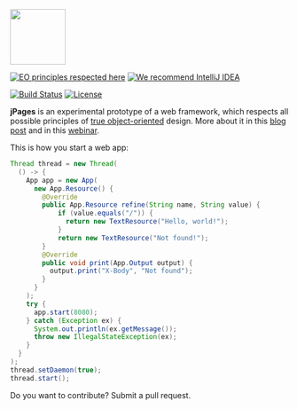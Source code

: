 <img src="http://cf.jare.io/?u=http%3A%2F%2Fwww.yegor256.com%2Fimages%2Fbooks%2Felegant-objects%2Fcactus.svg" height="100px" />

[![EO principles respected here](http://www.elegantobjects.org/badge.svg)](http://www.elegantobjects.org)
[![We recommend IntelliJ IDEA](http://www.elegantobjects.org/intellij-idea.svg)](https://www.jetbrains.com/idea/)

[![Build Status](https://travis-ci.org/yegor256/jpages.svg)](https://travis-ci.org/yegor256/jpages)
[![License](https://img.shields.io/badge/license-MIT-green.svg)](https://github.com/yegor256/jpages/blob/master/LICENSE.txt)

**jPages** is an experimental prototype of a web framework,
which respects all possible principles of
[true object-oriented](http://www.yegor256.com/2014/11/20/seven-virtues-of-good-object.html)
design. More about it in this
[blog post](https://www.yegor256.com/2019/03/26/jpages.html)
and in this [webinar](https://www.youtube.com/watch?v=bVzEPOZ_mDU).

This is how you start a web app:

```java
Thread thread = new Thread(
  () -> {
    App app = new App(
      new App.Resource() {
        @Override
        public App.Resource refine(String name, String value) {
            if (value.equals("/")) {
              return new TextResource("Hello, world!");
            }
            return new TextResource("Not found!");
        }
        @Override
        public void print(App.Output output) {
          output.print("X-Body", "Not found");
        }
      }
    );
    try {
      app.start(8080);
    } catch (Exception ex) {
      System.out.println(ex.getMessage());
      throw new IllegalStateException(ex);
    }
  }
);
thread.setDaemon(true);
thread.start();
```

Do you want to contribute? Submit a pull request.
